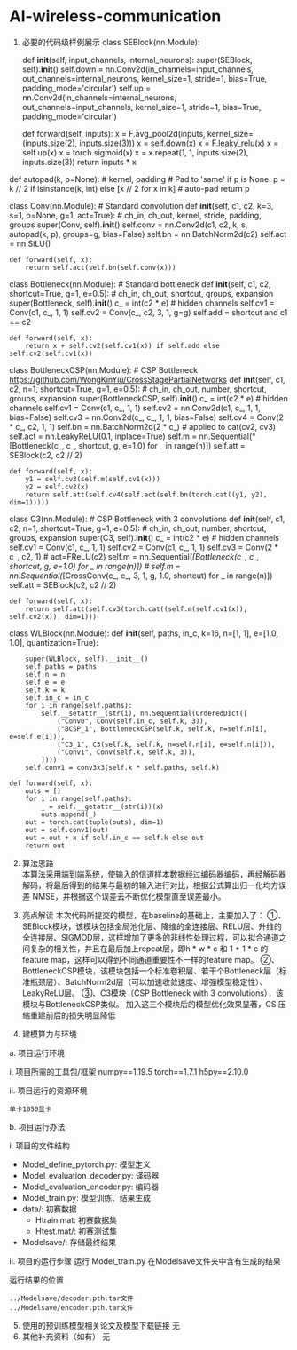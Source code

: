 # AI-wireless-communication
1. 必要的代码级样例展示
class SEBlock(nn.Module):

    def __init__(self, input_channels, internal_neurons):
        super(SEBlock, self).__init__()
        self.down = nn.Conv2d(in_channels=input_channels, out_channels=internal_neurons, kernel_size=1, stride=1,
                              bias=True, padding_mode='circular')
        self.up = nn.Conv2d(in_channels=internal_neurons, out_channels=input_channels, kernel_size=1, stride=1,
                            bias=True, padding_mode='circular')

    def forward(self, inputs):
        x = F.avg_pool2d(inputs, kernel_size=(inputs.size(2), inputs.size(3)))
        x = self.down(x)
        x = F.leaky_relu(x)
        x = self.up(x)
        x = torch.sigmoid(x)
        x = x.repeat(1, 1, inputs.size(2), inputs.size(3))
        return inputs * x

def autopad(k, p=None):  # kernel, padding
    # Pad to 'same'
    if p is None:
        p = k // 2 if isinstance(k, int) else [x // 2 for x in k]  # auto-pad
    return p

class Conv(nn.Module):
    # Standard convolution
    def __init__(self, c1, c2, k=3, s=1, p=None, g=1, act=True):  # ch_in, ch_out, kernel, stride, padding, groups
        super(Conv, self).__init__()
        self.conv = nn.Conv2d(c1, c2, k, s, autopad(k, p), groups=g, bias=False)
        self.bn = nn.BatchNorm2d(c2)
        self.act = nn.SiLU()

    def forward(self, x):
        return self.act(self.bn(self.conv(x)))

class Bottleneck(nn.Module):
    # Standard bottleneck
    def __init__(self, c1, c2, shortcut=True, g=1, e=0.5):  # ch_in, ch_out, shortcut, groups, expansion
        super(Bottleneck, self).__init__()
        c_ = int(c2 * e)  # hidden channels
        self.cv1 = Conv(c1, c_, 1, 1)
        self.cv2 = Conv(c_, c2, 3, 1, g=g)
        self.add = shortcut and c1 == c2

    def forward(self, x):
        return x + self.cv2(self.cv1(x)) if self.add else self.cv2(self.cv1(x))

class BottleneckCSP(nn.Module):
    # CSP Bottleneck https://github.com/WongKinYiu/CrossStagePartialNetworks
    def __init__(self, c1, c2, n=1, shortcut=True, g=1, e=0.5):  # ch_in, ch_out, number, shortcut, groups, expansion
        super(BottleneckCSP, self).__init__()
        c_ = int(c2 * e)  # hidden channels
        self.cv1 = Conv(c1, c_, 1, 1)
        self.cv2 = nn.Conv2d(c1, c_, 1, 1, bias=False)
        self.cv3 = nn.Conv2d(c_, c_, 1, 1, bias=False)
        self.cv4 = Conv(2 * c_, c2, 1, 1)
        self.bn = nn.BatchNorm2d(2 * c_)  # applied to cat(cv2, cv3)
        self.act = nn.LeakyReLU(0.1, inplace=True)
        self.m = nn.Sequential(*[Bottleneck(c_, c_, shortcut, g, e=1.0) for _ in range(n)])
        self.att = SEBlock(c2, c2 // 2)

    def forward(self, x):
        y1 = self.cv3(self.m(self.cv1(x)))
        y2 = self.cv2(x)
        return self.att(self.cv4(self.act(self.bn(torch.cat((y1, y2), dim=1)))))


class C3(nn.Module):
    # CSP Bottleneck with 3 convolutions
    def __init__(self, c1, c2, n=1, shortcut=True, g=1, e=0.5):  # ch_in, ch_out, number, shortcut, groups, expansion
        super(C3, self).__init__()
        c_ = int(c2 * e)  # hidden channels
        self.cv1 = Conv(c1, c_, 1, 1)
        self.cv2 = Conv(c1, c_, 1, 1)
        self.cv3 = Conv(2 * c_, c2, 1)  # act=FReLU(c2)
        self.m = nn.Sequential(*[Bottleneck(c_, c_, shortcut, g, e=1.0) for _ in range(n)])
        # self.m = nn.Sequential(*[CrossConv(c_, c_, 3, 1, g, 1.0, shortcut) for _ in range(n)])
        self.att = SEBlock(c2, c2 // 2)

    def forward(self, x):
        return self.att(self.cv3(torch.cat((self.m(self.cv1(x)), self.cv2(x)), dim=1)))



class WLBlock(nn.Module):
    def __init__(self, paths, in_c, k=16, n=[1, 1], e=[1.0, 1.0], quantization=True):

        super(WLBlock, self).__init__()
        self.paths = paths
        self.n = n
        self.e = e
        self.k = k
        self.in_c = in_c
        for i in range(self.paths):
            self.__setattr__(str(i), nn.Sequential(OrderedDict([
                ("Conv0", Conv(self.in_c, self.k, 3)),
                ("BCSP_1", BottleneckCSP(self.k, self.k, n=self.n[i], e=self.e[i])),
                ("C3_1", C3(self.k, self.k, n=self.n[i], e=self.n[i])),
                ("Conv1", Conv(self.k, self.k, 3)),
            ])))
        self.conv1 = conv3x3(self.k * self.paths, self.k)

    def forward(self, x):
        outs = []
        for i in range(self.paths):
            _ = self.__getattr__(str(i))(x)
            outs.append(_)
        out = torch.cat(tuple(outs), dim=1)
        out = self.conv1(out)
        out = out + x if self.in_c == self.k else out
        return out


2. 算法思路			    		
本算法采用端到端系统，使输入的信道样本数据经过编码器编码，再经解码器解码，将最后得到的结果与最初的输入进行对比，根据公式算出归一化均方误差 NMSE，并根据这个误差去不断优化模型直至误差最小。


3. 亮点解读
本次代码所提交的模型，在baseline的基础上，主要加入了：
①、SEBlock模块，该模块包括全局池化层、降维的全连接层、RELU层、升维的全连接层、SIGMOD层，这样增加了更多的非线性处理过程，可以拟合通道之间复杂的相关性，并且在最后加上repeat层，即h * w * c 和 1 * 1 * c 的 feature map，这样可以得到不同通道重要性不一样的feature map。
②、BottleneckCSP模块，该模块包括一个标准卷积层、若干个Bottleneck层（标准瓶颈层）、BatchNorm2d层（可以加速收敛速度、增强模型稳定性）、LeakyReLU层。
③、C3模块（CSP Bottleneck with 3 convolutions），该模块与BottleneckCSP类似。
加入这三个模块后的模型优化效果显著，CSI压缩重建前后的损失明显降低


4. 建模算力与环境

a. 项目运行环境

i. 项目所需的工具包/框架
    numpy==1.19.5
    torch==1.7.1
    h5py==2.10.0

ii. 项目运行的资源环境

    单卡1050显卡

b. 项目运行办法

i. 项目的文件结构
- Model_define_pytorch.py: 模型定义
- Model_evaluation_decoder.py: 译码器
- Model_evaluation_encoder.py: 编码器
- Model_train.py: 模型训练、结果生成
- data/: 初赛数据
    - Htrain.mat: 初赛数据集
    - Htest.mat/: 初赛测试集
- Modelsave/: 存储最终结果

ii. 项目的运行步骤
    运行 Model_train.py
    在Modelsave文件夹中含有生成的结果

运行结果的位置


    ../Modelsave/decoder.pth.tar文件
    ../Modelsave/encoder.pth.tar文件
   

5. 使用的预训练模型相关论文及模型下载链接
无
6. 其他补充资料（如有）
无





